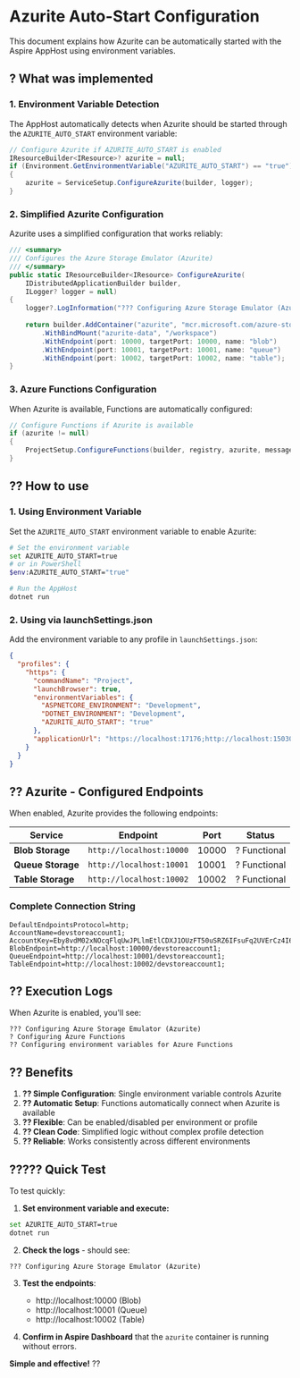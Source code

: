 # Azurite Auto-Start Configuration

This document explains how Azurite can be automatically started with the Aspire AppHost using environment variables.

## ? What was implemented

### 1. **Environment Variable Detection**
The AppHost automatically detects when Azurite should be started through the `AZURITE_AUTO_START` environment variable:

```csharp
// Configure Azurite if AZURITE_AUTO_START is enabled
IResourceBuilder<IResource>? azurite = null;
if (Environment.GetEnvironmentVariable("AZURITE_AUTO_START") == "true")
{
    azurite = ServiceSetup.ConfigureAzurite(builder, logger);
}
```

### 2. **Simplified Azurite Configuration**
Azurite uses a simplified configuration that works reliably:

```csharp
/// <summary>
/// Configures the Azure Storage Emulator (Azurite)
/// </summary>
public static IResourceBuilder<IResource> ConfigureAzurite(
    IDistributedApplicationBuilder builder,
    ILogger? logger = null)
{
    logger?.LogInformation("??? Configuring Azure Storage Emulator (Azurite)");
    
    return builder.AddContainer("azurite", "mcr.microsoft.com/azure-storage/azurite")
        .WithBindMount("azurite-data", "/workspace")
        .WithEndpoint(port: 10000, targetPort: 10000, name: "blob")
        .WithEndpoint(port: 10001, targetPort: 10001, name: "queue")
        .WithEndpoint(port: 10002, targetPort: 10002, name: "table");
}
```

### 3. **Azure Functions Configuration**
When Azurite is available, Functions are automatically configured:

```csharp
// Configure Functions if Azurite is available
if (azurite != null)
{
    ProjectSetup.ConfigureFunctions(builder, registry, azurite, messageBroker, logger);
}
```

## ?? How to use

### 1. **Using Environment Variable**
Set the `AZURITE_AUTO_START` environment variable to enable Azurite:

```bash
# Set the environment variable
set AZURITE_AUTO_START=true
# or in PowerShell
$env:AZURITE_AUTO_START="true"

# Run the AppHost
dotnet run
```

### 2. **Using via launchSettings.json**
Add the environment variable to any profile in `launchSettings.json`:

```json
{
  "profiles": {
    "https": {
      "commandName": "Project",
      "launchBrowser": true,
      "environmentVariables": {
        "ASPNETCORE_ENVIRONMENT": "Development",
        "DOTNET_ENVIRONMENT": "Development",
        "AZURITE_AUTO_START": "true"
      },
      "applicationUrl": "https://localhost:17176;http://localhost:15030"
    }
  }
}
```

## ?? Azurite - Configured Endpoints

When enabled, Azurite provides the following endpoints:

| Service | Endpoint | Port | Status |
|---------|----------|------|--------|
| **Blob Storage** | `http://localhost:10000` | 10000 | ? Functional |
| **Queue Storage** | `http://localhost:10001` | 10001 | ? Functional |
| **Table Storage** | `http://localhost:10002` | 10002 | ? Functional |

### Complete Connection String
```
DefaultEndpointsProtocol=http;
AccountName=devstoreaccount1;
AccountKey=Eby8vdM02xNOcqFlqUwJPLlmEtlCDXJ1OUzFT50uSRZ6IFsuFq2UVErCz4I6tq/K1SZFPTOtr/KBHBeksoGMGw==;
BlobEndpoint=http://localhost:10000/devstoreaccount1;
QueueEndpoint=http://localhost:10001/devstoreaccount1;
TableEndpoint=http://localhost:10002/devstoreaccount1;
```

## ?? Execution Logs

When Azurite is enabled, you'll see:

```
??? Configuring Azure Storage Emulator (Azurite)
? Configuring Azure Functions
?? Configuring environment variables for Azure Functions
```

## ?? Benefits

1. **?? Simple Configuration**: Single environment variable controls Azurite
2. **?? Automatic Setup**: Functions automatically connect when Azurite is available
3. **?? Flexible**: Can be enabled/disabled per environment or profile
4. **?? Clean Code**: Simplified logic without complex profile detection
5. **?? Reliable**: Works consistently across different environments

## ????? Quick Test

To test quickly:

1. **Set environment variable and execute:**
```bash
set AZURITE_AUTO_START=true
dotnet run
```

2. **Check the logs** - should see:
```
??? Configuring Azure Storage Emulator (Azurite)
```

3. **Test the endpoints**:
   - http://localhost:10000 (Blob)
   - http://localhost:10001 (Queue)
   - http://localhost:10002 (Table)

4. **Confirm in Aspire Dashboard** that the `azurite` container is running without errors.

**Simple and effective!** ??